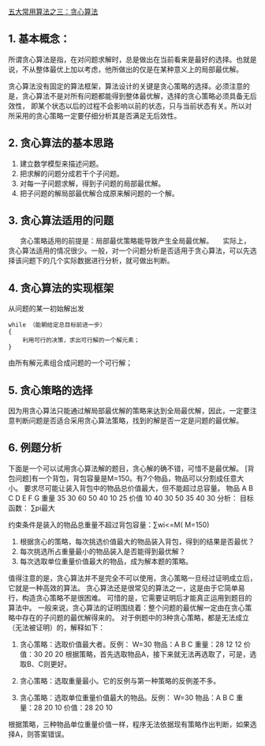 ﻿[五大常用算法之三：贪心算法](http://www.cnblogs.com/steven_oyj/archive/2010/05/22/1741375.html)



## 1. 基本概念：

所谓贪心算法是指，在对问题求解时，总是做出在当前看来是最好的选择。也就是说，不从整体最优上加以考虑，他所做出的仅是在某种意义上的局部最优解。

贪心算法没有固定的算法框架，算法设计的关键是贪心策略的选择。必须注意的是，贪心算法不是对所有问题都能得到整体最优解，选择的贪心策略必须具备无后效性，
即某个状态以后的过程不会影响以前的状态，只与当前状态有关。所以对所采用的贪心策略一定要仔细分析其是否满足无后效性。

## 2. 贪心算法的基本思路

1. 建立数学模型来描述问题。
2. 把求解的问题分成若干个子问题。
3. 对每一子问题求解，得到子问题的局部最优解。
4. 把子问题的解局部最优解合成原来解问题的一个解。

## 3. 贪心算法适用的问题
      
贪心策略适用的前提是：局部最优策略能导致产生全局最优解。
    
实际上，贪心算法适用的情况很少。一般，对一个问题分析是否适用于贪心算法，可以先选择该问题下的几个实际数据进行分析，就可做出判断。
 

## 4. 贪心算法的实现框架

从问题的某一初始解出发

```
while （能朝给定总目标前进一步）
{
    利用可行的决策，求出可行解的一个解元素；
}

```

由所有解元素组合成问题的一个可行解；


## 5. 贪心策略的选择

因为用贪心算法只能通过解局部最优解的策略来达到全局最优解，因此，一定要注意判断问题是否适合采用贪心算法策略，找到的解是否一定是问题的最优解。


## 6. 例题分析

下面是一个可以试用贪心算法解的题目，贪心解的确不错，可惜不是最优解。
[背包问题]有一个背包，背包容量是M=150。有7个物品，物品可以分割成任意大小。
要求尽可能让装入背包中的物品总价值最大，但不能超过总容量。
物品 A B C D E F G
重量 35 30 60 50 40 10 25
价值 10 40 30 50 35 40 30
分析：
目标函数： ∑pi最大

约束条件是装入的物品总重量不超过背包容量：∑wi<=M( M=150)

1. 根据贪心的策略，每次挑选价值最大的物品装入背包，得到的结果是否最优？
2. 每次挑选所占重量最小的物品装入是否能得到最优解？
3. 每次选取单位重量价值最大的物品，成为解本题的策略。 

值得注意的是，贪心算法并不是完全不可以使用，贪心策略一旦经过证明成立后，它就是一种高效的算法。
贪心算法还是很常见的算法之一，这是由于它简单易行，构造贪心策略不是很困难。
可惜的是，它需要证明后才能真正运用到题目的算法中。
一般来说，贪心算法的证明围绕着：整个问题的最优解一定由在贪心策略中存在的子问题的最优解得来的。
对于例题中的3种贪心策略，都是无法成立（无法被证明）的，解释如下：

1. 贪心策略：选取价值最大者。反例：
    W=30
    物品：A B C
    重量：28 12 12
    价值：30 20 20
    根据策略，首先选取物品A，接下来就无法再选取了，可是，选取B、C则更好。

2. 贪心策略：选取重量最小。它的反例与第一种策略的反例差不多。

3. 贪心策略：选取单位重量价值最大的物品。反例：
    W=30
    物品：A B C
    重量：28 20 10
    价值：28 20 10
    
根据策略，三种物品单位重量价值一样，程序无法依据现有策略作出判断，如果选择A，则答案错误。
